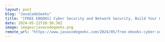 ```yaml
---
layout: post
blog: "JavaCodeGeeks"
title: "[FREE EBOOKS] Cyber Security and Network Security, Build Your Own Programming Language – Second Edition & Four More Best Selling Titles"
date: 2024-05-22T10:30:30Z
image: images/javacodegeeks.png
remote_url: "https://www.javacodegeeks.com/2024/05/free-ebooks-cyber-security-and-network-security-build-your-own-programming-language-second-edition-four-more-best-selling-titles-2.html"
---
```

